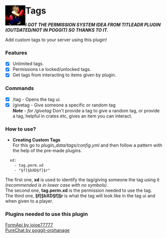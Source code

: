 # Tags<img src="https://raw.githubusercontent.com/Itzdvbravo/Tags/master/icon.png" height="64" width="64" align="left"></img>  
***I GOT THE PERMISSION SYSTEM IDEA FROM TITLEADR PLUGIN (OUTDATED/NOT IN POGGIT) SO THANKS TO IT.***  

Add custom tags to your server using this plugin!

### Features  
- [x] Unlimited tags.
- [x] Permissions i.e locked/unlocked tags.
- [x] Get tags from interacting to items given by plugin.

### Commands  
- [x] /tag - Opens the tag ui.  
- [x] /givetag - Give someone a specific or random tag  
***Note*** - *for /givetag* Don't provide a tag to give a random tag, or provide a tag, helpful in crates etc, gives an item you can interact.

### How to use?

- **Creating Custom Tags**<br>
For this go to *plugin_data/tags/config.yml* and then follow a pattern with the help of the pre-made plugins.  
```
  xd:
    - tag.perm.xd
    - "§f[§bXD§f]§r"
  ```
  The first one, **xd** is used to identify the tag/giving someone the tag using it *(recommended is in lower case with no symbols)*.  
  The second one, **tag.perm.xd** is the permission needed to use the tag.  
  The third one, **§f[§bXD§f]§r** is what the tag will look like in the tag ui and when given to a player.  

### Plugins needed to use this plugin  
[FormApi by jojoe77777](https://poggit.pmmp.io/p/formapi)  
[PureChat by poggit-orphanage](https://poggit.pmmp.io/p/purechat)  
